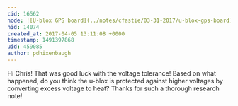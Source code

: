 ```yaml
---
cid: 16562
node: ![U-blox GPS board](../notes/cfastie/03-31-2017/u-blox-gps-board)
nid: 14074
created_at: 2017-04-05 13:11:08 +0000
timestamp: 1491397868
uid: 459085
author: pdhixenbaugh
---
```


Hi Chris! That was good luck with the voltage tolerance! Based on what happened, do you think the u-blox is protected against higher voltages by converting excess voltage to heat? Thanks for such a thorough research note!